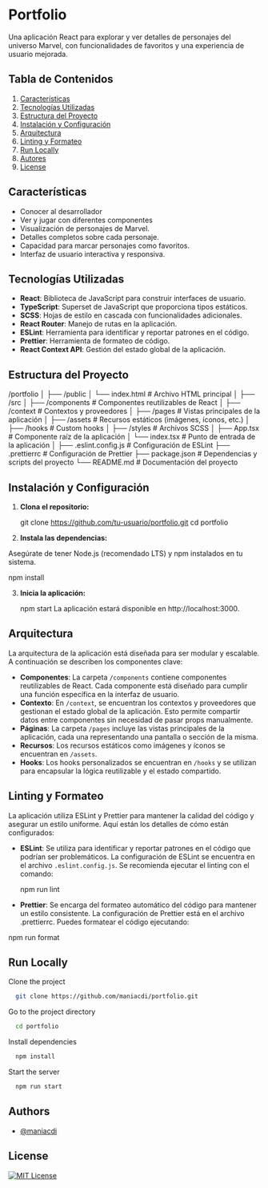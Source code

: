 # Portfolio

Una aplicación React para explorar y ver detalles de personajes del universo Marvel, con funcionalidades de favoritos y una experiencia de usuario mejorada.

## Tabla de Contenidos

1. [Características](#características)
2. [Tecnologías Utilizadas](#tecnologías-utilizadas)
3. [Estructura del Proyecto](#estructura-del-proyecto)
4. [Instalación y Configuración](#instalación-y-configuración)
5. [Arquitectura](#arquitectura)
6. [Linting y Formateo](#linting-y-formateo)
7. [Run Locally](#run-locally)
8. [Autores](#autores)
9. [License](#license)

## Características

- Conocer al desarrollador
- Ver y jugar con diferentes componentes
- Visualización de personajes de Marvel.
- Detalles completos sobre cada personaje.
- Capacidad para marcar personajes como favoritos.
- Interfaz de usuario interactiva y responsiva.

## Tecnologías Utilizadas

- **React**: Biblioteca de JavaScript para construir interfaces de usuario.
- **TypeScript**: Superset de JavaScript que proporciona tipos estáticos.
- **SCSS**: Hojas de estilo en cascada con funcionalidades adicionales.
- **React Router**: Manejo de rutas en la aplicación.
- **ESLint**: Herramienta para identificar y reportar patrones en el código.
- **Prettier**: Herramienta de formateo de código.
- **React Context API**: Gestión del estado global de la aplicación.

## Estructura del Proyecto

/portfolio
│
├── /public
│ └── index.html # Archivo HTML principal
│
├── /src
│ ├── /components # Componentes reutilizables de React
│ ├── /context # Contextos y proveedores
│ ├── /pages # Vistas principales de la aplicación
│ ├── /assets # Recursos estáticos (imágenes, íconos, etc.)
│ ├── /hooks # Custom hooks
│ ├── /styles # Archivos SCSS
│ ├── App.tsx # Componente raíz de la aplicación
│ └── index.tsx # Punto de entrada de la aplicación
│
├── .eslint.config.js # Configuración de ESLint
├── .prettierrc # Configuración de Prettier
├── package.json # Dependencias y scripts del proyecto
└── README.md # Documentación del proyecto

## Instalación y Configuración

1. **Clona el repositorio:**

   git clone https://github.com/tu-usuario/portfolio.git
   cd portfolio

2. **Instala las dependencias:**

Asegúrate de tener Node.js (recomendado LTS) y npm instalados en tu sistema.

npm install

3. **Inicia la aplicación:**

   npm start
   La aplicación estará disponible en http://localhost:3000.

## Arquitectura

La arquitectura de la aplicación está diseñada para ser modular y escalable. A continuación se describen los componentes clave:

- **Componentes**: La carpeta `/components` contiene componentes reutilizables de React. Cada componente está diseñado para cumplir una función específica en la interfaz de usuario.
- **Contexto**: En `/context`, se encuentran los contextos y proveedores que gestionan el estado global de la aplicación. Esto permite compartir datos entre componentes sin necesidad de pasar props manualmente.
- **Páginas**: La carpeta `/pages` incluye las vistas principales de la aplicación, cada una representando una pantalla o sección de la misma.
- **Recursos**: Los recursos estáticos como imágenes y íconos se encuentran en `/assets`.
- **Hooks**: Los hooks personalizados se encuentran en `/hooks` y se utilizan para encapsular la lógica reutilizable y el estado compartido.

## Linting y Formateo

La aplicación utiliza ESLint y Prettier para mantener la calidad del código y asegurar un estilo uniforme. Aquí están los detalles de cómo están configurados:

- **ESLint**: Se utiliza para identificar y reportar patrones en el código que podrían ser problemáticos. La configuración de ESLint se encuentra en el archivo `.eslint.config.js`. Se recomienda ejecutar el linting con el comando:

  npm run lint

- **Prettier**: Se encarga del formateo automático del código para mantener un estilo consistente. La configuración de Prettier está en el archivo .prettierrc. Puedes formatear el código ejecutando:

npm run format

## Run Locally

Clone the project

```bash
  git clone https://github.com/maniacdi/portfolio.git
```

Go to the project directory

```bash
  cd portfolio
```

Install dependencies

```bash
  npm install
```

Start the server

```bash
  npm run start
```

## Authors

- [@maniacdi](https://www.github.com/maniacdi)

## License

[![MIT License](https://img.shields.io/badge/License-MIT-green.svg)](https://choosealicense.com/licenses/mit/)
